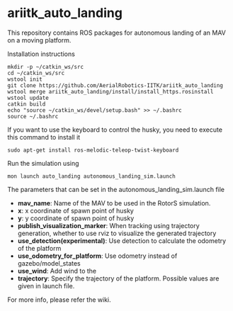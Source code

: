 # ariitk_auto_landing
This repository contains ROS packages for autonomous landing of an MAV on a moving platform.

Installation instructions
```
mkdir -p ~/catkin_ws/src
cd ~/catkin_ws/src
wstool init
git clone https://github.com/AerialRobotics-IITK/ariitk_auto_landing
wstool merge ariitk_auto_landing/install/install_https.rosinstall
wstool update
catkin build
echo "source ~/catkin_ws/devel/setup.bash" >> ~/.bashrc
source ~/.bashrc
```

If you want to use the keyboard to control the husky, you need to execute this command to install it
```
sudo apt-get install ros-melodic-teleop-twist-keyboard
```

Run the simulation using
```
mon launch auto_landing autonomous_landing_sim.launch
```

The parameters that can be set in the autonomous_landing_sim.launch file
- **mav_name**: Name of the MAV to be used in the RotorS simulation.
- **x**: x coordinate of spawn point of husky
- **y**: y coordinate of spawn point of husky
- **publish_visualization_marker**: When tracking using trajectory generation, whether to use rviz to visualize the generated trajectory
- **use_detection(experimental)**: Use detection to calculate the odometry of the platform 
- **use_odometry_for_platform**: Use odometry instead of gazebo/model_states
- **use_wind**: Add wind to the 
- **trajectory**: Specify the trajectory of the platform. Possible values are given in launch file. 

For more info, please refer the wiki.
